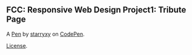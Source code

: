 FCC: Responsive Web Design Project1: Tribute Page
-------------------------------------------------


A [Pen](https://codepen.io/starryxy311/pen/ZEYpedE) by [starryxy](https://codepen.io/starryxy311) on [CodePen](https://codepen.io).

[License](https://codepen.io/starryxy311/pen/ZEYpedE/license).
